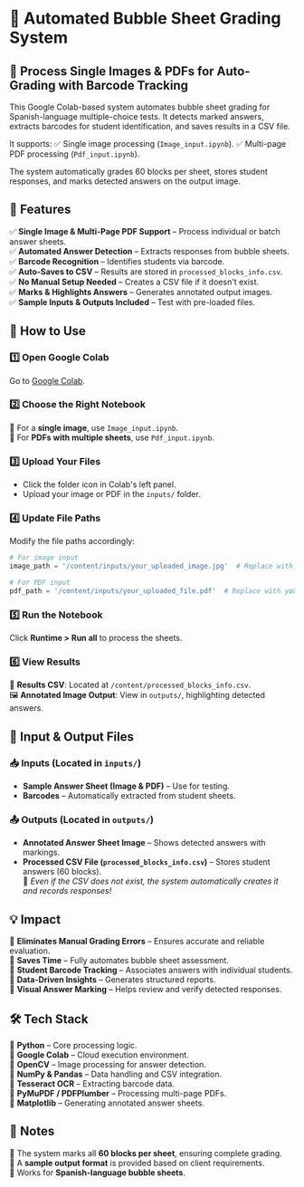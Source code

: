 # 📄 Automated Bubble Sheet Grading System

## 📌 Process Single Images & PDFs for Auto-Grading with Barcode Tracking

This Google Colab-based system automates bubble sheet grading for Spanish-language multiple-choice tests. It detects marked answers, extracts barcodes for student identification, and saves results in a CSV file.

It supports:
✅ Single image processing (`Image_input.ipynb`).
✅ Multi-page PDF processing (`Pdf_input.ipynb`).

The system automatically grades 60 blocks per sheet, stores student responses, and marks detected answers on the output image.

## 📌 Features
✅ **Single Image & Multi-Page PDF Support** – Process individual or batch answer sheets.  
✅ **Automated Answer Detection** – Extracts responses from bubble sheets.  
✅ **Barcode Recognition** – Identifies students via barcode.  
✅ **Auto-Saves to CSV** – Results are stored in `processed_blocks_info.csv`.  
✅ **No Manual Setup Needed** – Creates a CSV file if it doesn't exist.  
✅ **Marks & Highlights Answers** – Generates annotated output images.  
✅ **Sample Inputs & Outputs Included** – Test with pre-loaded files.  

## 🚀 How to Use

### 1️⃣ Open Google Colab
Go to [Google Colab](https://colab.research.google.com/).

### 2️⃣ Choose the Right Notebook
📌 For a **single image**, use `Image_input.ipynb`.  
📌 For **PDFs with multiple sheets**, use `Pdf_input.ipynb`.  

### 3️⃣ Upload Your Files
- Click the folder icon in Colab's left panel.  
- Upload your image or PDF in the `inputs/` folder.  

### 4️⃣ Update File Paths  
Modify the file paths accordingly:

```python
# For image input
image_path = '/content/inputs/your_uploaded_image.jpg'  # Replace with your file

# For PDF input
pdf_path = '/content/inputs/your_uploaded_file.pdf'  # Replace with your file
```

### 5️⃣ Run the Notebook  
Click **Runtime > Run all** to process the sheets.  

### 6️⃣ View Results  
📄 **Results CSV**: Located at `/content/processed_blocks_info.csv`.  
🖼 **Annotated Image Output**: View in `outputs/`, highlighting detected answers.  

## 📂 Input & Output Files

### 📥 Inputs (Located in `inputs/`)
- **Sample Answer Sheet (Image & PDF)** – Use for testing.  
- **Barcodes** – Automatically extracted from student sheets.  

### 📤 Outputs (Located in `outputs/`)
- **Annotated Answer Sheet Image** – Shows detected answers with markings.  
- **Processed CSV File (`processed_blocks_info.csv`)** – Stores student answers (60 blocks).  
📌 *Even if the CSV does not exist, the system automatically creates it and records responses!*  

## 💡 Impact
🔹 **Eliminates Manual Grading Errors** – Ensures accurate and reliable evaluation.  
🔹 **Saves Time** – Fully automates bubble sheet assessment.  
🔹 **Student Barcode Tracking** – Associates answers with individual students.  
🔹 **Data-Driven Insights** – Generates structured reports.  
🔹 **Visual Answer Marking** – Helps review and verify detected responses.  

## 🛠 Tech Stack
🔹 **Python** – Core processing logic.  
🔹 **Google Colab** – Cloud execution environment.  
🔹 **OpenCV** – Image processing for answer detection.  
🔹 **NumPy & Pandas** – Data handling and CSV integration.  
🔹 **Tesseract OCR** – Extracting barcode data.  
🔹 **PyMuPDF / PDFPlumber** – Processing multi-page PDFs.  
🔹 **Matplotlib** – Generating annotated answer sheets.  

## 📜 Notes
📌 The system marks all **60 blocks per sheet**, ensuring complete grading.  
📌 A **sample output format** is provided based on client requirements.  
📌 Works for **Spanish-language bubble sheets**.  